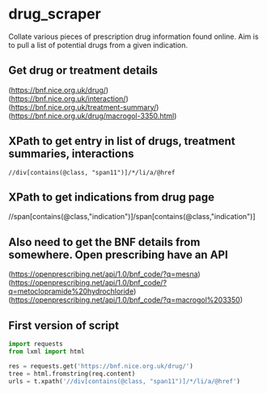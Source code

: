 # drug_scraper
Collate various pieces of prescription drug information found online. Aim is to pull a list of potential drugs from a given indication. 


## Get drug or treatment details
(https://bnf.nice.org.uk/drug/)  
(https://bnf.nice.org.uk/interaction/)  
(https://bnf.nice.org.uk/treatment-summary/)  
(https://bnf.nice.org.uk/drug/macrogol-3350.html)  


## XPath to get entry in list of drugs, treatment summaries, interactions
```
//div[contains(@class, "span11")]/*/li/a/@href
```


## XPath to get indications from drug page
//span[contains(@class,"indication")]/span[contains(@class,"indication")]

## Also need to get the BNF details from somewhere. Open prescribing have an API
(https://openprescribing.net/api/1.0/bnf_code/?q=mesna)  
(https://openprescribing.net/api/1.0/bnf_code/?q=metoclopramide%20hydrochloride)  
(https://openprescribing.net/api/1.0/bnf_code/?q=macrogol%203350)  


## First version of script

```python
import requests
from lxml import html

res = requests.get('https://bnf.nice.org.uk/drug/')
tree = html.fromstring(req.content)
urls = t.xpath('//div[contains(@class, "span11")]/*/li/a/@href')
```

